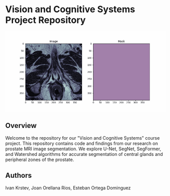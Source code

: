 # Vision and Cognitive Systems Project Repository

![](https://github.com/ivankrstev7/MRI_prostate_segmentation/blob/main/segmentation_gif.gif)

## Overview
Welcome to the repository for our "Vision and Cognitive Systems" course project. This repository contains code and findings from our research on prostate MRI image segmentation. We explore U-Net, SegNet, SegFormer, and Watershed algorithms for accurate segmentation of central glands and peripheral zones of the prostate.

## Authors
Ivan Krstev,
Joan Orellana Rios,
Esteban Ortega Dominguez
